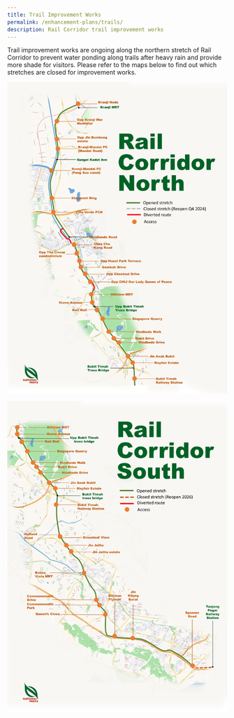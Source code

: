 ```yaml
---
title: Trail Improvement Works
permalink: /enhancement-plans/trails/
description: Rail Corridor trail improvement works
---
```

Trail improvement works are ongoing along the northern stretch of Rail Corridor to prevent water ponding along trails after heavy rain and provide more shade for visitors. Please refer to the maps below to find out which stretches are closed for improvement works.

![rail corridor](/images/RC%20North/Rail%20Corridor%20Map_North_080223.jpg)

![rail corridor](/images/RC%20South/Rail%20Corridor%20Map_South_080223.jpg)